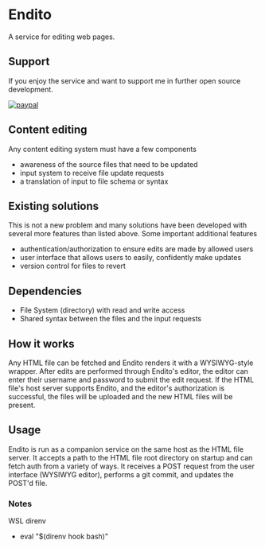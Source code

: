 # Endito
A service for editing web pages.

## Support
If you enjoy the service and want to support me in further open source development.

[![paypal](https://www.paypalobjects.com/en_US/i/btn/btn_donateCC_LG.gif)](https://www.paypal.com/donate?hosted_button_id=8P7E4L2D2K6BU)

## Content editing
Any content editing system must have a few components
- awareness of the source files that need to be updated
- input system to receive file update requests
- a translation of input to file schema or syntax

## Existing solutions
This is not a new problem and many solutions have been developed with several more features than listed above. Some important additional features
- authentication/authorization to ensure edits are made by allowed users
- user interface that allows users to easily, confidently make updates
- version control for files to revert 

## Dependencies
- File System (directory) with read and write access
- Shared syntax between the files and the input requests

## How it works
Any HTML file can be fetched and Endito renders it with a WYSIWYG-style wrapper. After edits are performed through Endito's editor, the editor can enter their username and password to submit the edit request. If the HTML file's host server supports Endito, and the editor's authorization is successful, the files will be uploaded and the new HTML files will be present.

## Usage
Endito is run as a companion service on the same host as the HTML file server. It accepts a path to the HTML file root directory on startup and can fetch auth from a variety of ways. It receives a POST request from the user interface (WYSIWYG editor), performs a git commit, and updates the POST'd file.

### Notes
WSL direnv
- eval "$(direnv hook bash)"